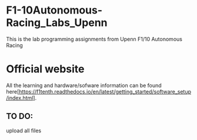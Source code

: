 # F1-10Autonomous-Racing_Labs_Upenn
This is the lab programming assignments from Upenn F1/10 Autonomous Racing

# Official website

All the learning and hardware/sofware information can be found here[https://f1tenth.readthedocs.io/en/latest/getting_started/software_setup/index.html].

## TO DO:

upload all files

